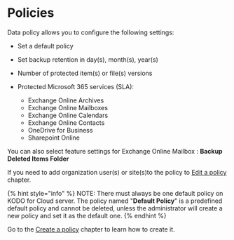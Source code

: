 # Policies

Data policy allows you to configure the following settings:

* Set a default policy
* Set backup retention in day\(s\), month\(s\), year\(s\)
* Number of protected item\(s\) or file\(s\) versions 
* Protected Microsoft 365 services \(SLA\):

  * Exchange Online Archives
  * Exchange Online Mailboxes
  * Exchange Online Calendars
  * Exchange Online Contacts
  * OneDrive for Business
  * Sharepoint Online

You can also select feature settings for Exchange Online Mailbox : **Backup Deleted Items Folder**

If you need to add organization user\(s\) or site\(s\)to the policy to [Edit a policy](../../../../administration/policies/edit-a-policy.md) chapter.    

{% hint style="info" %}
NOTE: There must always be one default policy on KODO for Cloud server. The policy named "**Default Policy**" is a predefined default policy and cannot be deleted, unless the administrator will create a new policy and set it as the default one.
{% endhint %}

Go to the [Create a policy](../../../../administration/jobs/create-a-job.md) chapter to learn how to create it.

